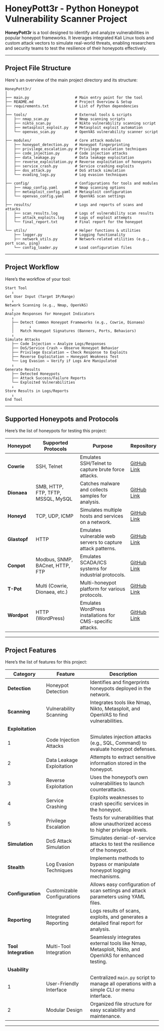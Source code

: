 # HoneyPott3r - Python Honeypot Vulnerability Scanner Project
**HoneyPott3r** is a tool designed to identify and analyze vulnerabilities in popular honeypot frameworks. It leverages integrated Kali Linux tools and custom attack vectors to simulate real-world threats, enabling researchers and security teams to test the resilience of their honeypots effectively.

---

## Project File Structure
Here's an overview of the main project directory and its structure:
```
HoneyPott3r/
│
├── main.py                     # Main entry point for the tool
├── README.md                   # Project Overview & Setup
├── requirements.txt            # List of Python dependencies
│
├── tools/                      # External tools & scripts
│   ├── nmap_scan.py            # Nmap scanning scripts
│   ├── nikto_scan.py           # Nikto vulnerability scanning script
│   ├── metasploit_exploit.py   # Metasploit exploit automation
│   └── openvas_scan.py         # OpenVAS vulnerability scanner script
│
├── modules/                    # Core attack modules
│   ├── honeypot_detection.py   # Honeypot fingerprinting
│   ├── privilege_escalation.py # Privilege escalation techniques
│   ├── code_injection.py       # Code injection attacks
│   ├── data_leakage.py         # Data leakage exploitation
│   ├── reverse_exploitation.py # Reverse exploitation of honeypots
│   ├── service_crash.py        # Service crashing exploits
│   ├── dos_attack.py           # DoS attack simulation
│   └── evading_logs.py         # Log evasion techniques
│
├── config/                     # Configurations for tools and modules
│   ├── nmap_config.yaml        # Nmap scanning options
│   ├── metasploit_config.yaml  # Metasploit configuration
│   └── openvas_config.yaml     # OpenVAS scan settings
│
├── results/                    # Logs and reports of scans and attacks
│   ├── scan_results.log        # Logs of vulnerability scan results
│   ├── attack_exploits.log     # Logs of exploit attempts
│   └── final_report.txt        # Final report for the honeypot
│
└── utils/                      # Helper functions & utilities
    ├── logger.py               # Logging functionality
    ├── network_utils.py        # Network-related utilities (e.g., port scan, ping)
    └── config_loader.py        # Load configuration files
```
---

## Project Workflow
Here’s the workflow of your tool:
```
Start Tool
   ↓
Get User Input (Target IP/Range)
   ↓
Network Scanning (e.g., Nmap, OpenVAS)
   ↓
Analyze Responses for Honeypot Indicators
   ↓
   ├── Detect Common Honeypot Frameworks (e.g., Cowrie, Dionaea)
   │       ↓
   │   Match Honeypot Signatures (Banners, Ports, Behaviors)
   ↓
Simulate Attacks
   ├── Code Injection → Analyze Logs/Responses
   ├── DoS/Service Crash → Observe Honeypot Behavior
   ├── Privilege Escalation → Check Response to Exploits
   ├── Reverse Exploitation → Honeypot Weakness Test
   └── Log Evasion → Verify if Logs Are Manipulated
   ↓
Generate Results
   ├── Detected Honeypots
   ├── Attack Success/Failure Reports
   └── Exploited Vulnerabilities
   ↓
Store Results in Logs/Reports
   ↓
End Tool
```
---

## Supported Honeypots and Protocols
Here’s the list of honeypots for testing this project:

| **Honeypot**  | **Supported Protocols**            | **Purpose**                                                 | **Repository**                                            |
|---------------|------------------------------------|-------------------------------------------------------------|-----------------------------------------------------------|
| **Cowrie**    | SSH, Telnet                        | Emulates SSH/Telnet to capture brute force attacks.         | [GitHub Link](https://github.com/cowrie/cowrie)           |
| **Dionaea**   | SMB, HTTP, FTP, TFTP, MSSQL, MySQL | Catches malware and collects samples for analysis.          | [GitHub Link](https://github.com/DinoTools/dionaea)       |
| **Honeyd**    | TCP, UDP, ICMP                     | Simulates multiple hosts and services on a network.         | [GitHub Link](https://github.com/DataSoft/Honeyd)         |
| **Glastopf**  | HTTP                               | Emulates vulnerable web servers to capture attack patterns. | [GitHub Link](https://github.com/mushorg/glastopf)        |
| **Conpot**    | Modbus, SNMP, BACnet, HTTP, FTP    | Emulates SCADA/ICS systems for industrial protocols.        | [GitHub Link](https://github.com/mushorg/conpot)          |
| **T-Pot**     | Multi (Cowrie, Dionaea, etc.)      | Multi-honeypot platform for various protocols.              | [GitHub Link](https://github.com/telekom-security/tpotce) |
| **Wordpot**   | HTTP (WordPress)                   | Emulates WordPress installations for CMS-specific attacks.  | [GitHub Link](https://github.com/gbrindisi/wordpot)       |

---

## Project Features
Here’s the list of features for this project:

| **Category**              | **Feature**                     | **Description**                                                                                     |
|---------------------------|---------------------------------|-----------------------------------------------------------------------------------------------------|
| **Detection**             | Honeypot Detection              | Identifies and fingerprints honeypots deployed in the network.                                      |
| **Scanning**              | Vulnerability Scanning          | Integrates tools like Nmap, Nikto, Metasploit, and OpenVAS to find vulnerabilities.                 |
| **Exploitation**          |                                 |                                                                                                     |
|   1                       | Code Injection Attacks          | Simulates injection attacks (e.g., SQL, Command) to evaluate honeypot defenses.                     |
|   2                       | Data Leakage Exploitation       | Attempts to extract sensitive information stored in the honeypot.                                   |
|   3                       | Reverse Exploitation            | Uses the honeypot’s own vulnerabilities to launch counterattacks.                                   |
|   4                       | Service Crashing                | Exploits weaknesses to crash specific services in the honeypot.                                     |
|   5                       | Privilege Escalation            | Tests for vulnerabilities that allow unauthorized access to higher privilege levels.                |
| **Simulation**            | DoS Attack Simulation           | Simulates denial-of-service attacks to test the resilience of the honeypot.                         |
| **Stealth**               | Log Evasion Techniques          | Implements methods to bypass or manipulate honeypot logging mechanisms.                             |
| **Configuration**         | Customizable Configurations     | Allows easy configuration of scan settings and attack parameters using YAML files.                  |
| **Reporting**             | Integrated Reporting            | Logs results of scans, exploits, and generates a detailed final report for analysis.                |
| **Tool Integration**      | Multi-Tool Integration          | Seamlessly integrates external tools like Nmap, Metasploit, Nikto, and OpenVAS for enhanced testing.|
| **Usability**             |                                 |                                                                                                     |
|   1                       | User-Friendly Interface         | Centralized `main.py` script to manage all operations with a simple CLI or menu interface.          |
|   2                       | Modular Design                  | Organized file structure for easy scalability and maintenance.                                      |

---
